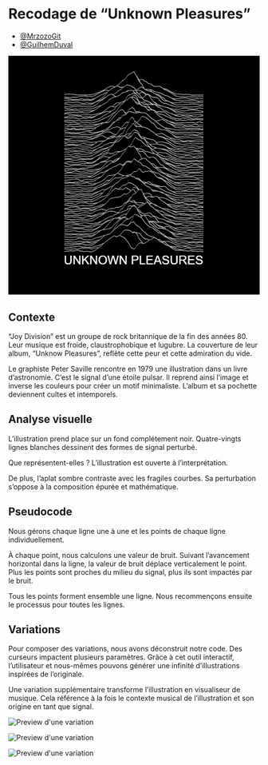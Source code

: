 
# Recodage de “Unknown Pleasures”



- [@MrzozoGit](https://github.com/MrzozoGit)
- [@GuilhemDuval](https://github.com/GuilhemDuval)


![Preview](previews/preview_original.png "Preview")

## Contexte

“Joy Division” est un groupe de rock britannique de la fin des années 80. Leur musique est froide, claustrophobique et lugubre. La couverture de leur album, “Unknow Pleasures”, reflète cette peur et cette admiration du vide.

Le graphiste Peter Saville rencontre en 1979 une illustration dans un livre d’astronomie. C’est le signal d’une étoile pulsar. Il reprend ainsi l’image et inverse les couleurs pour créer un motif minimaliste. L’album et sa pochette deviennent cultes et intemporels.

## Analyse visuelle

L’illustration prend place sur un fond complétement noir. Quatre-vingts lignes blanches dessinent des formes de signal perturbé.

Que représentent-elles ? L’illustration est ouverte à l’interprétation.

De plus, l’aplat sombre contraste avec les fragiles courbes. Sa perturbation s’oppose à la composition épurée et mathématique. 

## Pseudocode

Nous gérons chaque ligne une à une et les points de chaque ligne individuellement. 

À chaque point, nous calculons une valeur de bruit. Suivant l’avancement horizontal dans la ligne, la valeur de bruit déplace verticalement le point. Plus les points sont proches du milieu du signal, plus ils sont impactés par le bruit.


Tous les points forment ensemble une ligne. Nous recommençons ensuite le processus pour toutes les lignes.

## Variations

Pour composer des variations, nous avons déconstruit notre code. Des curseurs impactent plusieurs paramètres. Grâce à cet outil interactif, l’utilisateur et nous-mêmes pouvons générer une infinité d’illustrations inspirées de l’originale.

Une variation supplémentaire transforme l’illustration en visualiseur de musique. Cela référence à la fois le contexte musical de l’illustration et son origine en tant que signal.

![Preview d'une variation](previews/preview_variation_1.png "Preview d'une variation")

![Preview d'une variation](previews/preview_variation_5.png "Preview d'une variation")

![Preview d'une variation](previews/preview_variation_8.png "Preview d'une variation")